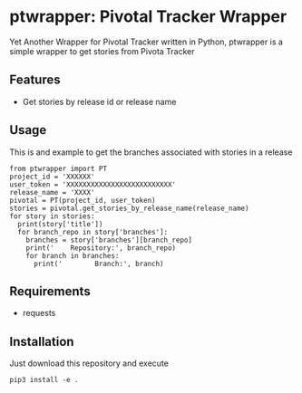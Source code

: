 # ptwrapper: Pivotal Tracker Wrapper
Yet Another Wrapper for Pivotal Tracker written in Python, ptwrapper is a simple wrapper to get stories from Pivota Tracker

## Features
- Get stories by release id or release name

## Usage
This is and example to get the branches associated with stories in a release
```
from ptwrapper import PT
project_id = 'XXXXXX'
user_token = 'XXXXXXXXXXXXXXXXXXXXXXXXXX'
release_name = 'XXXX'
pivotal = PT(project_id, user_token)
stories = pivotal.get_stories_by_release_name(release_name)
for story in stories:
  print(story['title'])
  for branch_repo in story['branches']:
    branches = story['branches'][branch_repo]
    print('    Repository:', branch_repo)
    for branch in branches:
      print('        Branch:', branch)
```

## Requirements
- requests

## Installation
Just download this repository and execute
```
pip3 install -e .
```